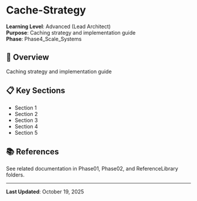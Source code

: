 # Cache-Strategy

**Learning Level**: Advanced (Lead Architect)  
**Purpose**: Caching strategy and implementation guide  
**Phase**: Phase4_Scale_Systems

## 🎯 Overview

Caching strategy and implementation guide

## 📋 Key Sections

- Section 1
- Section 2
- Section 3
- Section 4
- Section 5

## 📚 References

See related documentation in Phase01, Phase02, and ReferenceLibrary folders.

---

**Last Updated**: October 19, 2025
